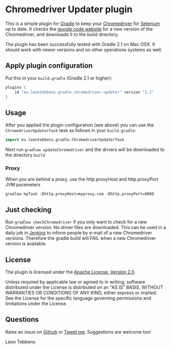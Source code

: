 Chromedriver Updater plugin
===========================

This is a simple plugin for [Gradle](http://www.gradle.org/) to keep your [Chromedriver](https://sites.google.com/a/chromium.org/chromedriver/) for [Selenium](http://seleniumhq.org) up to date.
It checks the [google code website](http://chromedriver.storage.googleapis.com/index.html) for a new version of the Chromedriver, and downloads it to the build directory.

The plugin has been successfully tested with Gradle 2.1 on Mac OSX.
It should work with newer versions and on other operations systems as well.


Apply plugin configuration
--------------------------

Put this in your `build.gradle` (Gradle 2.1 or higher):

```groovy
plugins {
    id "eu.leontebbens.gradle.chromedriver-updater" version "1.2"
}
```


Usage
-----

After you applied the plugin configuration (see above) you can use the `ChromedriverUpdaterTask` task as follows in your `build.gradle`:

```groovy
import eu.leontebbens.gradle.ChromedriverUpdaterTask
```

Next run `gradlew updateChromedriver` and the drivers will be downloaded to the directory `build`


### Proxy
When you are behind a proxy, use the http.proxyHost and http.proxyPort JVM parameters
```
gradlew myTask -Dhttp.proxyHost=myproxy.com -Dhttp.proxyPort=8080
```


Just checking
-------------

Run `gradlew checkChromedriver` if you only want to check for a new Chromedriver version. No driver files are downloaded.
This can be used in a daily job in [Jenkins](http://jenkins-ci.org) to inform people by e-mail of a new Chromedriver versions.
Therefore the gradle build will FAIL when a new Chromedriver version is available.


License
-------

The plugin is licensed under the
[Apache License, Version 2.0](http://www.apache.org/licenses/LICENSE-2.0).

Unless required by applicable law or agreed to in writing, software
distributed under the License is distributed on an "AS IS" BASIS,
WITHOUT WARRANTIES OR CONDITIONS OF ANY KIND, either express or implied.
See the License for the specific language governing permissions and
limitations under the License.


Questions
---------
Raise an issue on [Github](Gitbub.com/leontebbens) or [Tweet me](twitter.com/leontebbens).
Suggestions are welcome too!

Léon Tebbens

